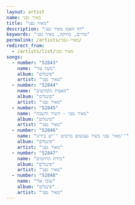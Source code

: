 ```yaml
---
layout: artist
name: מאיר גפני
title: "מאיר גפני"
description: "דף האמן מאיר גפני"
keywords: "שירים, מוזיקה, מאיר גפני"
permalink: /artists/מאיר-גפני/
redirect_from:
  - /artists/list/מאיר גפני
songs:
  - number: "52843"
    name: "מעוז צור"
    album: "סינגלים"
    artist: "מאיר גפני"
  - number: "52844"
    name: "האבות הקדושים"
    album: "סינגלים"
    artist: "מאיר גפני"
  - number: "52845"
    name: "מאיר גפני - השיר והשבח"
    album: "סינגלים"
    artist: "מאיר גפני"
  - number: "52846"
    name: "מאיר גפני בשיר געגועים מרטיט ''יש בידינו''"
    album: "סינגלים"
    artist: "מאיר גפני"
  - number: "52847"
    name: "מידת הרחמים"
    album: "סינגלים"
    artist: "מאיר גפני"
  - number: "52848"
    name: "שובו אלי"
    album: "סינגלים"
    artist: "מאיר גפני"
---
```

